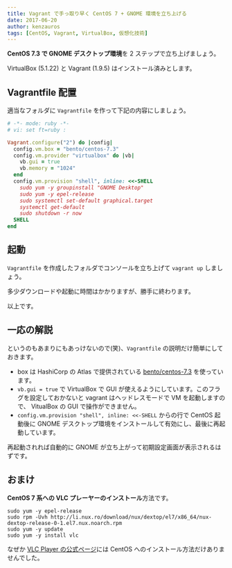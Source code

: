 ```yaml
---
title: Vagrant で手っ取り早く CentOS 7 + GNOME 環境を立ち上げる
date: 2017-06-20
author: kenzauros
tags: [CentOS, Vagrant, VirtualBox, 仮想化技術]
---
```


**CentOS 7.3 で GNOME デスクトップ環境**を 2 ステップで立ち上げましょう。

VirtualBox (5.1.22) と Vagrant (1.9.5) はインストール済みとします。

## Vagrantfile 配置

適当なフォルダに `Vagrantfile` を作って下記の内容にしましょう。

```ruby
# -*- mode: ruby -*-
# vi: set ft=ruby :

Vagrant.configure("2") do |config|
  config.vm.box = "bento/centos-7.3"
  config.vm.provider "virtualbox" do |vb|
    vb.gui = true
    vb.memory = "1024"
  end
  config.vm.provision "shell", inline: <<-SHELL
    sudo yum -y groupinstall "GNOME Desktop"
    sudo yum -y epel-release
    sudo systemctl set-default graphical.target
    systemctl get-default
    sudo shutdown -r now
  SHELL
end
```

## 起動

`Vagrantfile` を作成したフォルダでコンソールを立ち上げて `vagrant up` しましょう。

多少ダウンロードや起動に時間はかかりますが、勝手に終わります。

以上です。

## 一応の解説

というのもあまりにもあっけないので(笑)、`Vagrantfile` の説明だけ簡単にしておきます。

* box は HashiCorp の Atlas で提供されている [bento/centos-7.3](https://atlas.hashicorp.com/bento/boxes/centos-7.3) を使っています。
* `vb.gui = true` で VirtualBox で GUI が使えるようにしています。このフラグを設定しておかないと vagrant はヘッドレスモードで VM を起動しますので、 VitualBox の GUI で操作ができません。
* `config.vm.provision "shell", inline: <<-SHELL` からの行で CentOS 起動後に GNOME デスクトップ環境をインストールして有効にし、最後に再起動しています。

再起動されれば自動的に GNOME が立ち上がって初期設定画面が表示されるはずです。

## おまけ

**CentOS 7 系への VLC プレーヤーのインストール**方法です。

```
sudo yum -y epel-release
sudo rpm -Uvh http://li.nux.ro/download/nux/dextop/el7/x86_64/nux-dextop-release-0-1.el7.nux.noarch.rpm
sudo yum -y update
sudo yum -y install vlc
```

なぜか [VLC Player の公式ページ](http://www.videolan.org/vlc/#download)には CentOS へのインストール方法だけありませんでした。
